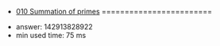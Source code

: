 + [010 Summation of primes](http://projecteuler.net/problem=10)
========================

- answer: 142913828922 
- min used time: 75 ms

